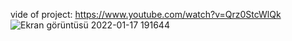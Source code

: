 vide of project: https://www.youtube.com/watch?v=Qrz0StcWlQk
![Ekran görüntüsü 2022-01-17 191644](https://user-images.githubusercontent.com/95280795/149807967-42454fb5-468c-4973-8718-b75e1f96d1e9.png)
